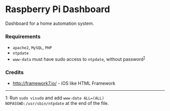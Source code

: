 # Raspberry Pi Dashboard

Dashboard for a home automation system.

### Requirements

* `apache2`, `MySQL`, `PHP`
* `ntpdate`
* `www-data` must have sudo access to `ntpdate`, without password<sup>[1](#root_access)</sup>


### Credits
* http://framework7.io/ - iOS like HTML Framework

---

<a name="root_access">1</a>: Run `sudo visudo` and add `www-data ALL=(ALL) NOPASSWD:/usr/sbin/ntpdate` at the end of the file.
